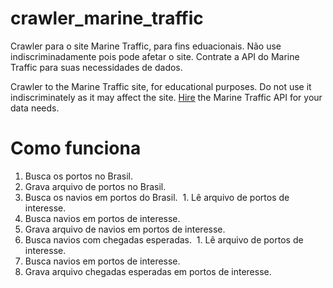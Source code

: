 # crawler_marine_traffic
Crawler para o site Marine Traffic, para fins eduacionais. Não use indiscriminadamente pois pode afetar o site. Contrate a API do Marine Traffic para suas necessidades de dados.

Crawler to the Marine Traffic site, for educational purposes. Do not use it indiscriminately as it may affect the site. [Hire](http://www.marinetraffic.com/en/solutions) the Marine Traffic API for your data needs.

# Como funciona

1. Busca os portos no Brasil.
  1. Grava arquivo de portos no Brasil.
2. Busca os navios em portos do Brasil.
  1. Lê arquivo de portos de interesse.
  2. Busca navios em portos de interesse.
  3. Grava arquivo de navios em portos de interesse.
3. Busca navios com chegadas esperadas.
  1. Lê arquivo de portos de interesse.
  2. Busca navios em portos de interesse.
  3. Grava arquivo chegadas esperadas em portos de interesse.
